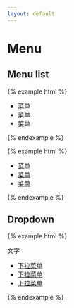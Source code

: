 ```yaml
---
layout: default
---
```


# Menu

## Menu list

{% example html %}
<ul class="ui-menu w320">
  <li class="menu-item">菜单</li>
  <li class="menu-item selected">菜单</li>
  <li class="menu-item">菜单</li>
</ul>
{% endexample %}

{% example html %}
<ul class="ui-menu w320">
  <li><a href="#" class="menu-item">菜单</a></li>
  <li><a href="#" class="menu-item selected">菜单</a></li>
  <li><a href="#" class="menu-item">菜单</a></li>
</ul>
{% endexample %}

## Dropdown

{% example html %}
<div class="ui-drop">
  <div class="drop-label">文字</div>
  <div class="drop-wrap">
    <ul class="drop ui-menu">
      <li><a href="#" class="menu-item">下拉菜单</a></li>
      <li><a href="#" class="menu-item">下拉菜单</a></li>
      <li><a href="#" class="menu-item">下拉菜单</a></li>
    </ul>
  </div>
</div>

{% endexample %}
